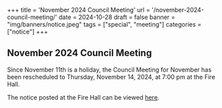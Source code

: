 +++
title = 'November 2024 Council Meeting'
url = '/november-2024-council-meeting/'
date = 2024-10-28
draft = false
banner = "img/banners/notice.jpeg"
tags = ["special", "meeting"]
categories = ["notice"]
+++
## November 2024 Council Meeting ##
Since November 11th is a holiday, the Council Meeting for November has been rescheduled to Thursday, November 14, 2024, at 7:00 pm at the Fire Hall.

The notice posted at the Fire Hall can be viewed [here](/pdf/Council_Meeting_Nov_2024.pdf).
